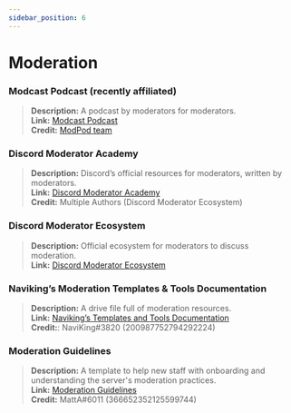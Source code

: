 ```yaml
---
sidebar_position: 6
---
```


# Moderation

### **Modcast Podcast** (recently affiliated)
> __Description:__ A podcast by moderators for moderators.   <br/>
__Link:__ [Modcast Podcast](https://modcast.network/)   <br/>
__Credit:__ [ModPod team](https://modcast.network/meet-the-team/) 

### **Discord Moderator Academy**
> __Description:__ Discord’s official resources for moderators, written by moderators.   <br/>
__Link:__ [Discord Moderator Academy](https://dis.gd/moderation)   <br/>
__Credit:__ Multiple Authors (Discord Moderator Ecosystem)

### **Discord Moderator Ecosystem** 
> __Description:__ Official ecosystem for moderators to discuss moderation.   <br/>
__Link:__ [Discord Moderator Ecosystem](https://discord.com/blog/announcing-the-discord-moderator-academy-exam)

### **Naviking’s Moderation Templates & Tools Documentation**
> __Description:__ A drive file full of moderation resources.   <br/>
__Link:__ [Naviking’s Templates and Tools Documentation](https://drive.google.com/drive/folders/1vqdEEBqqCftZgMTkgqK8sKzxtdMANu4U)   <br/>
__Credit:__: NaviKing#3820 (200987752794292224)

### **Moderation Guidelines**
> __Description:__ A template to help new staff with onboarding and understanding the server's moderation practices.   <br/>
__Link:__ [Moderation Guidelines](https://staff-guidelines.super.site/)   <br/>
__Credit:__ MattA#6011 (366652352125599744)
